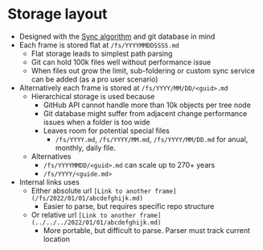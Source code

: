 # Storage layout

- Designed with the [Sync algorithm](./RFC-20221027-sync-algorithm-implementation.md) and git database in mind
- Each frame is stored flat at `/fs/YYYYMMDDSSSS.md`
  - Flat storage leads to simplest path parsing
  - Git can hold 100k files well without performance issue
  - When files out grow the limit, sub-foldering or custom sync service can be added (as a pro user scenario)
- Alternatively each frame is stored at `/fs/YYYY/MM/DD/<guid>.md`
  - Hierarchical storage is used because
    - GitHub API cannot handle more than 10k objects per tree node
    - Git database might suffer from adjacent change performance issues when a folder is too wide
    - Leaves room for potential special files
      - `/fs/YYYY.md`, `/fs/YYYY/MM.md`, `/fs/YYYY/MM/DD.md` for anual, monthly, daily file.
  - Alternatives
    - `/fs/YYYYMMDD/<guid>.md` can scale up to 270+ years
    - `/fs/YYYY/<guide.md>`
- Internal links uses
  - Either absolute url `[Link to another frame](/fs/2022/01/01/abcdefghijk.md)`
    - Easier to parse, but requires specific repo structure
  - Or relative url `[Link to another frame](../../../2022/01/01/abcdefghijk.md)`
    - More portable, but difficult to parse. Parser must track current location
